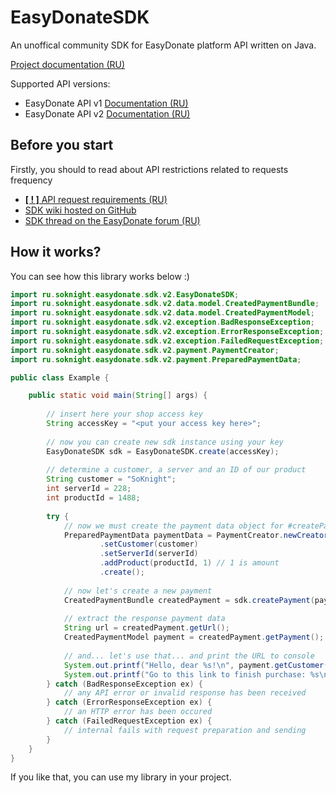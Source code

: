 # EasyDonateSDK
An unoffical community SDK for EasyDonate platform API written on Java.

[Project documentation (RU)](https://github.com/SoKnight/EasyDonateSDK/wiki)

Supported API versions:
- EasyDonate API v1 [Documentation (RU)](https://api.easydonate.ru/)
- EasyDonate API v2 [Documentation (RU)](https://api.easydonate.ru/v/v2)

## Before you start
Firstly, you should to read about API restrictions related to requests frequency
- [**[ ! ]** API request requirements (RU)](https://api.easydonate.ru/request-requirements)
- [SDK wiki hosted on GitHub](https://github.com/SoKnight/EasyDonateSDK/wiki)
- [SDK thread on the EasyDonate forum (RU)](https://forum.easydonate.ru/d/65-neofitsialnoe-easydonate-sdk-dlya-java-proektov)

## How it works?
You can see how this library works below :)
```java
import ru.soknight.easydonate.sdk.v2.EasyDonateSDK;
import ru.soknight.easydonate.sdk.v2.data.model.CreatedPaymentBundle;
import ru.soknight.easydonate.sdk.v2.data.model.CreatedPaymentModel;
import ru.soknight.easydonate.sdk.v2.exception.BadResponseException;
import ru.soknight.easydonate.sdk.v2.exception.ErrorResponseException;
import ru.soknight.easydonate.sdk.v2.exception.FailedRequestException;
import ru.soknight.easydonate.sdk.v2.payment.PaymentCreator;
import ru.soknight.easydonate.sdk.v2.payment.PreparedPaymentData;

public class Example {

    public static void main(String[] args) {
        
        // insert here your shop access key
        String accessKey = "<put your access key here>";
        
        // now you can create new sdk instance using your key
        EasyDonateSDK sdk = EasyDonateSDK.create(accessKey);
        
        // determine a customer, a server and an ID of our product
        String customer = "SoKnight";
        int serverId = 228;
        int productId = 1488;
        
        try {
            // now we must create the payment data object for #createPayment method from SDK
            PreparedPaymentData paymentData = PaymentCreator.newCreator()
                    .setCustomer(customer)
                    .setServerId(serverId)
                    .addProduct(productId, 1) // 1 is amount
                    .create();
            
            // now let's create a new payment
            CreatedPaymentBundle createdPayment = sdk.createPayment(paymentData);
            
            // extract the response payment data
            String url = createdPayment.getUrl();
            CreatedPaymentModel payment = createdPayment.getPayment();
            
            // and... let's use that... and print the URL to console
            System.out.printf("Hello, dear %s!\n", payment.getCustomer());
            System.out.printf("Go to this link to finish purchase: %s\n", url);
        } catch (BadResponseException ex) {
            // any API error or invalid response has been received
        } catch (ErrorResponseException ex) {
            // an HTTP error has been occured
        } catch (FailedRequestException ex) {
            // internal fails with request preparation and sending
        }
    }
}
```
If you like that, you can use my library in your project.
